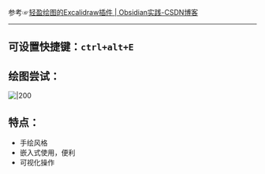 参考☞[轻盈绘图的Excalidraw插件 | Obsidian实践-CSDN博客](https://blog.csdn.net/BGRichi/article/details/128031375)

---
## 可设置快捷键：`ctrl+alt+E`

## 绘图尝试：

![|200](image-20240812195424946.png)

## 特点：
* 手绘风格
* 嵌入式使用，便利
* 可视化操作